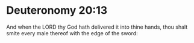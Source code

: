 # Deuteronomy 20:13

And when the LORD thy God hath delivered it into thine hands, thou shalt smite every male thereof with the edge of the sword: